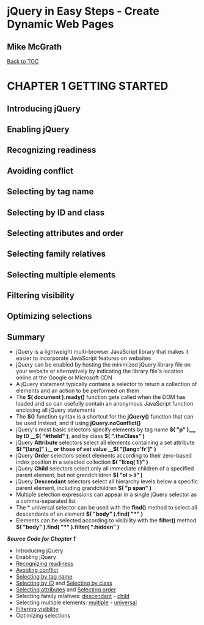 # **jQuery in Easy Steps - Create Dynamic Web Pages**
## Mike McGrath

[Back to TOC](THE%20BOOK%20ON%20JQUERY.md)

# CHAPTER 1 GETTING STARTED
## Introducing jQuery
## Enabling jQuery
## Recognizing readiness
## Avoiding conflict
## Selecting by tag name
## Selecting by ID and class
## Selecting attributes and order
## Selecting family relatives
## Selecting multiple elements
## Filtering visibility
## Optimizing selections
## Summary<br>
   * jQuery is a lightweight multi-browser JavaScript library that makes it easier to incorporate
     JavaScript features on websites
   * jQuery can be enabled by hosting the minimized jQuery library file on your website or alternatively
     by indicating the library file's location online at the Google or Microsoft CDN
   * A jQuery statement typically contains a selector to return a collection of elements and an action
     to be performed on them
   * The __$( document ).ready()__ function gets called when the DOM has loaded and so can usefully contain
     an anonymous JavaScript function enclosing all jQuery statements
   * The __$()__ function syntax is a shortcut for the __jQuery()__ function that can be used instead, and if
     using __jQuery.noConflict()__
   * jQuery's most basic selectors specify elements by tag name __$( "p" )__, by ID __$( "#theId" )__, and
     by class __$( ".theClass" )__
   * jQuery __Attribute__ selectors select all elements containing a set attribute __$( "[lang]" )__ or those of
     set value __$( "[lang='fr']" )__
   * jQuery __Order__ selectors select elements according to their zero-based index position in a selected
     collection __$( "li:eq( 1 )" )__
   * jQuery __Child__ selectors select only all immediate children of a specified parent element, but not
     grandchildren __$( "ol > li" )__
   * jQuery __Descendant__ selectors select all hierarchy levels below a specific parent element, including
     grandchildren __$( "p span" )__
   * Multiple selection expressions can appear in a single jQuery selector as a comma-separated list
   * The * universal selector can be used with the __find()__ method to select all descendants of an 
     element __$( "body" ).find( "*" )__
   * Elements can be selected according to visibility with the 
     __filter()__ method __$( "body" ).find( "*" ).filter( ":hidden" )__

***Source Code for Chapter 1***
<ul>
  <li>Introducing jQuery</li>
  <li>Enabling jQuery</li>
  <li><a href="src/ready.html">Recognizing readiness</a></li>
  <li><a href="src/noconflict.html">Avoiding conflict</a></li>
  <li><a href="src/tagname.html">Selecting by tag name</a></li>
  <li><a href="src/identity.html">Selecting by ID</a> and 
     <a href="src/class.html">Selecting by class</a></li>
  <li><a href="src/attribute.html">Selecting attributes</a> and
     <a href="src/order.html">Selecting order</a></li>
  <li>Selecting family relatives: 
     <a href="src/descendant.html">descendant</a> - 
	 <a href="src/child.html">child</a></li>
  <li>Selecting multiple elements:
     <a href="src/multiple.html">multiple</a> - 
	 <a href="src/universal.html">universal</a></li>
  <li><a href="src/hidden.html">Filtering visibility</a></li>
  <li>Optimizing selections</li>
</ul>